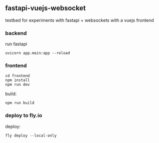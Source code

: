 ## fastapi-vuejs-websocket

testbed for experiments with fastapi + websockets with a vuejs frontend

### backend

run fastapi
```
uvicorn app.main:app --reload
```


### frontend

```
cd frontend
npm install
npm run dev
```

build:
```
npm run build
```


### deploy to fly.io

deploy:
```
fly deploy --local-only
```
